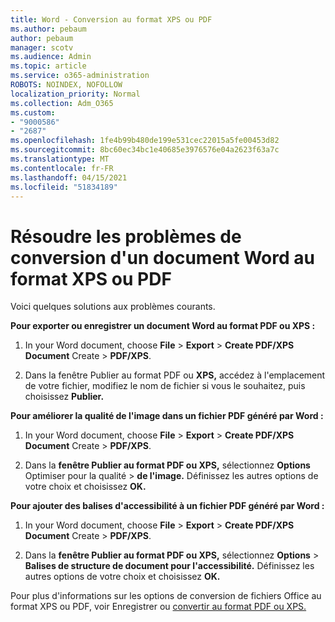```yaml
---
title: Word - Conversion au format XPS ou PDF
ms.author: pebaum
author: pebaum
manager: scotv
ms.audience: Admin
ms.topic: article
ms.service: o365-administration
ROBOTS: NOINDEX, NOFOLLOW
localization_priority: Normal
ms.collection: Adm_O365
ms.custom:
- "9000586"
- "2687"
ms.openlocfilehash: 1fe4b99b480de199e531cec22015a5fe00453d82
ms.sourcegitcommit: 8bc60ec34bc1e40685e3976576e04a2623f63a7c
ms.translationtype: MT
ms.contentlocale: fr-FR
ms.lasthandoff: 04/15/2021
ms.locfileid: "51834189"
---
```

# <a name="resolve-issues-converting-a-word-document-to-xps-or-pdf"></a>Résoudre les problèmes de conversion d'un document Word au format XPS ou PDF

Voici quelques solutions aux problèmes courants. 

**Pour exporter ou enregistrer un document Word au format PDF ou XPS :**

1. In your Word document, choose **File**  >  **Export**  >  **Create PDF/XPS Document** Create  >  **PDF/XPS**.

2. Dans la fenêtre Publier au format PDF ou **XPS,** accédez à l'emplacement de votre fichier, modifiez le nom de fichier si vous le souhaitez, puis choisissez **Publier.**

**Pour améliorer la qualité de l'image dans un fichier PDF généré par Word :**

1. In your Word document, choose **File**  >  **Export**  >  **Create PDF/XPS Document** Create  >  **PDF/XPS**.

2. Dans la **fenêtre Publier au format PDF ou XPS,** sélectionnez **Options** Optimiser pour la qualité  >  **de l'image.** Définissez les autres options de votre choix et choisissez **OK.** 

**Pour ajouter des balises d'accessibilité à un fichier PDF généré par Word :**
 
1. In your Word document, choose **File**  >  **Export**  >  **Create PDF/XPS Document** Create  >  **PDF/XPS**.

2. Dans la **fenêtre Publier au format PDF ou XPS,** sélectionnez **Options**  >  **Balises de structure de document pour l'accessibilité.** Définissez les autres options de votre choix et choisissez **OK.**

Pour plus d'informations sur les options de conversion de fichiers Office au format XPS ou PDF, voir Enregistrer ou [convertir au format PDF ou XPS.](https://support.office.com/article/d85416c5-7d77-4fd6-a216-6f4bf7c7c110)